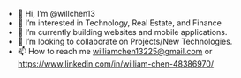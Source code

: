 - 👋 Hi, I’m @willchen13
- 👀 I’m interested in Technology, Real Estate, and Finance
- 🌱 I’m currently building websites and mobile applications.
- 💞️ I’m looking to collaborate on Projects/New Technologies.
- 📫 How to reach me williamchen13225@gmail.com or https://www.linkedin.com/in/william-chen-48386970/

<!---
willchen13/willchen13 is a ✨ special ✨ repository because its `README.md` (this file) appears on your GitHub profile.
You can click the Preview link to take a look at your changes.
--->

